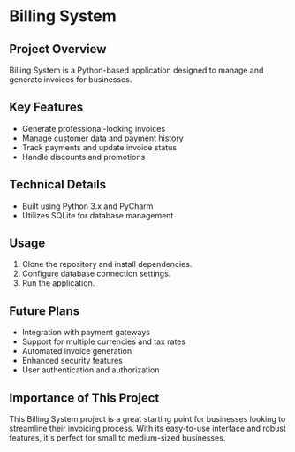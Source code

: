 # Billing System

## Project Overview
Billing System is a Python-based application designed to manage and generate invoices for businesses.

## Key Features
* Generate professional-looking invoices
* Manage customer data and payment history
* Track payments and update invoice status
* Handle discounts and promotions

## Technical Details
* Built using Python 3.x and PyCharm
* Utilizes SQLite for database management

## Usage
1. Clone the repository and install dependencies.
2. Configure database connection settings.
3. Run the application.

## Future Plans
* Integration with payment gateways
* Support for multiple currencies and tax rates
* Automated invoice generation
* Enhanced security features
* User authentication and authorization

## Importance of This Project
This Billing System project is a great starting point for businesses looking to streamline their invoicing process. With its easy-to-use interface and robust features, it's perfect for small to medium-sized businesses.


